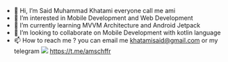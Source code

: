 - 👋 Hi, I’m Said Muhammad Khatami everyone call me ami
- 👀 I’m interested in Mobile Development and Web Development
- 🌱 I’m currently learning MVVM Architecture and Android Jetpack
- 💞️ I’m looking to collaborate on Mobile Development with kotlin language
- 📫 How to reach me ? you can email me khatamisaid@gmail.com or my telegram
<img src="https://gist.githubusercontent.com/m8rge/4c2b36369c9f936c02ee883ca8ec89f1/raw/c03fd44ee2b63d7a2a195ff44e9bb071e87b4a40/telegram-single-path-24px.svg"> https://t.me/amschffr

<!---
AmaeSchiffer/AmaeSchiffer is a ✨ special ✨ repository because its `README.md` (this file) appears on your GitHub profile.
You can click the Preview link to take a look at your changes.
--->
